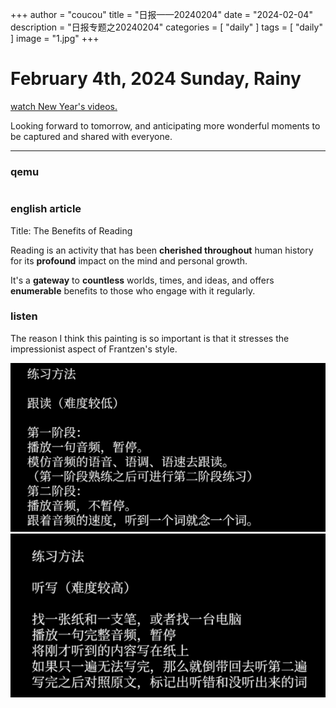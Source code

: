 +++
author = "coucou"
title = "日报——20240204"
date = "2024-02-04"
description = "日报专题之20240204"
categories = [
    "daily"
]
tags = [
    "daily"
]
image = "1.jpg"
+++

<!-- ![](1.jpg) -->

# February 4th, 2024  Sunday, Rainy




[watch New Year's videos.](./newyear.mp4) 

<!-- <video width="320" height="240" autoplay controls>
  <source src="./newyear.mp4" type="video/mp4">
  对不起，您的浏览器不支持内嵌视频。
</video> -->
Looking forward to tomorrow, and anticipating more wonderful moments to be captured and shared with everyone.

---

### qemu 
```java

```

### english article

Title: The Benefits of Reading

Reading is an activity that has been **cherished throughout** human history for its **profound** impact on the mind and personal growth.

 It's a **gateway** to **countless** worlds, times, and ideas, and offers **enumerable** benefits to those who engage with it regularly.


### listen

The reason I think this painting is so important is that it stresses the impressionist aspect of Frantzen's style.



![我的图片](./listen.png)
![我的图2](./listen2.png)